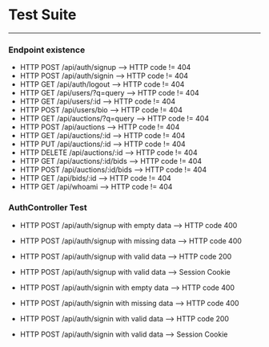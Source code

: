 # Test Suite
___
### Endpoint existence
* HTTP POST /api/auth/signup --> HTTP code != 404
* HTTP POST /api/auth/signin --> HTTP code != 404
* HTTP GET /api/auth/logout --> HTTP code != 404
* HTTP GET /api/users/?q=query --> HTTP code != 404
* HTTP GET /api/users/:id --> HTTP code != 404
* HTTP POST /api/users/bio --> HTTP code != 404
* HTTP GET /api/auctions/?q=query --> HTTP code != 404
* HTTP POST /api/auctions --> HTTP code != 404
* HTTP GET /api/auctions/:id --> HTTP code != 404
* HTTP PUT /api/auctions/:id --> HTTP code != 404
* HTTP DELETE /api/auctions/:id --> HTTP code != 404
* HTTP GET /api/auctions/:id/bids --> HTTP code != 404
* HTTP POST /api/auctions/:id/bids --> HTTP code != 404
* HTTP GET /api/bids/:id --> HTTP code != 404
* HTTP GET /api/whoami --> HTTP code != 404

### AuthController Test

* HTTP POST /api/auth/signup with empty data --> HTTP code 400
* HTTP POST /api/auth/signup with missing data --> HTTP code 400
* HTTP POST /api/auth/signup with valid data --> HTTP code 200
* HTTP POST /api/auth/signup with valid data --> Session Cookie

* HTTP POST /api/auth/signin with empty data --> HTTP code 400
* HTTP POST /api/auth/signin with missing data --> HTTP code 400
* HTTP POST /api/auth/signin with valid data --> HTTP code 200
* HTTP POST /api/auth/signin with valid data --> Session Cookie


